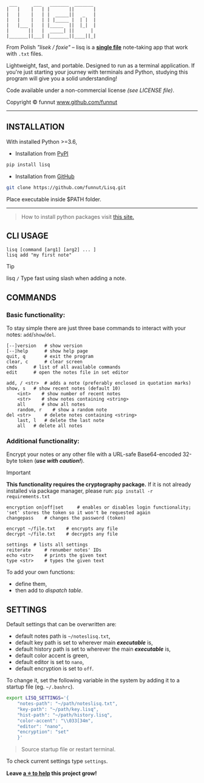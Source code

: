 ```
 ___      ___   _______  _______
|   |    |   | |       ||       |
|   |    |   | |  _____||   _   |
|   |    |   | | |_____ |  | |  |
|   |___ |   | |_____  ||  |_|  |
|       ||   |  _____| ||      |
|_______||___| |_______||____||_|
```

From Polish *"lisek / foxie"* – lisq is a [**single file**](https://github.com/funnut/Lisq/blob/main/src/lisq.py) note-taking app that work with `.txt` files.

Lightweight, fast, and portable. Designed to run as a terminal application. If you're just starting your journey with terminals and Python, studying this program will give you a solid understanding!

Code available under a non-commercial license *(see LICENSE file)*.

Copyright © funnut www.github.com/funnut

---

## INSTALLATION

With installed Python >=3.6,

+ Installation from [PyPI](https://pypi.org/project/lisq/)

```bash
pip install lisq
```
+ Installation from [GitHub](https://github.com/funnut/Lisq.git)

```bash
git clone https://github.com/funnut/Lisq.git
```
Place executable inside $PATH folder.

---

> How to install python packages visit [this site.](https://packaging.python.org/en/latest/tutorials/installing-packages/)

## CLI USAGE

```
lisq [command [arg1] [arg2] ... ]
lisq add "my first note"
```
> [!TIP]
> lisq `/` Type fast using slash when adding a note.

## COMMANDS

### Basic functionality:

To stay simple there are just three base commands to interact with your notes: `add`/`show`/`del`.

```
[--]version   # show version
[--]help      # show help page
quit, q       # exit the program
clear, c      # clear screen
cmds      # list of all available commands
edit      # open the notes file in set editor

add, / <str>  # adds a note (preferably enclosed in quotation marks)
show, s   # show recent notes (default 10)
    <int>    # show number of recent notes
    <str>    # show notes containing <string>
    all      # show all notes
    random, r    # show a random note
del <str>     # delete notes containing <string>
    last, l   # delete the last note
    all   # delete all notes
```

### Additional functionality:

Encrypt your notes or any other file with a URL-safe Base64-encoded 32-byte token (***use with caution!***).
> [!IMPORTANT]
> **This functionality requires the cryptography package.** If it is not already installed via package manager, please run: `pip install -r requirements.txt`

```
encryption on|off|set     # enables or disables login functionality; 'set' stores the token so it won't be requested again
changepass    # changes the password (token)

encrypt ~/file.txt    # encrypts any file
decrypt ~/file.txt    # decrypts any file

settings  # lists all settings
reiterate     # renumber notes' IDs
echo <str>    # prints the given text
type <str>    # types the given text
```
To add your own functions:
   + define them,
   + then add to *dispatch table*.

## SETTINGS

Default settings that can be overwritten are:
   + default notes path is `~/noteslisq.txt`,
   + default key path is set to wherever main ***executable*** is,
   + default history path is set to wherever the main ***executable*** is,
   + default color accent is green,
   + default editor is set to `nano`,
   + default encryption is set to `off`.

To change it, set the following variable in the system by adding it to a startup file (eg. `~/.bashrc`).

```bash
export LISQ_SETTINGS='{
    "notes-path": "~/path/noteslisq.txt",
    "key-path": "~/path/key.lisq",
    "hist-path": "~/path/history.lisq",
    "color-accent": "\\033[34m",
    "editor": "nano",
    "encryption": "set"
    }'
```

> Source startup file or restart terminal.

To check current settings type `settings`.

**Leave <a class="github-button" href="https://github.com/funnut/Lisq" data-color-scheme="no-preference: light; light: light; dark: dark;" data-icon="octicon-star" aria-label="Star funnut/Lisq on GitHub">a ⭐ to help</a> this project grow!**

